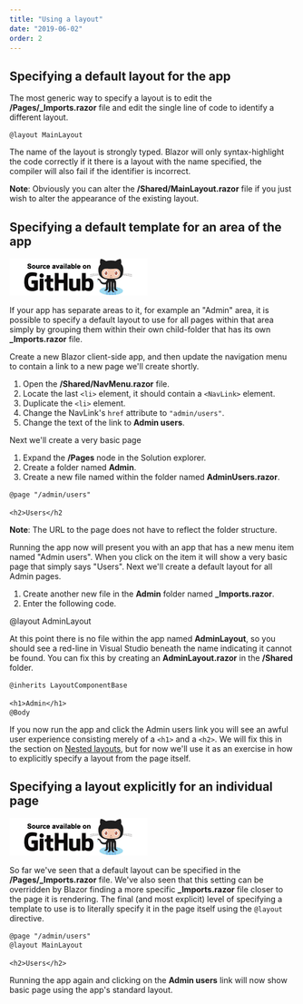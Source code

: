 ```yaml
---
title: "Using a layout"
date: "2019-06-02"
order: 2
---
```


## Specifying a default layout for the app

The most generic way to specify a layout is to edit the **/Pages/_Imports.razor** file and edit
the single line of code to identify a different layout.

```razor
@layout MainLayout
```

The name of the layout is strongly typed.
Blazor will only syntax-highlight the code correctly if it there is a layout with the name specified,
the compiler will also fail if the identifier is incorrect.

**Note**: Obviously you can alter the **/Shared/MainLayout.razor** file
if you just wish to alter the appearance of the existing layout.

## Specifying a default template for an area of the app

[![](images/SourceLink.png)](https://github.com/mrpmorris/blazor-university/tree/master/src/Layouts/UsingALayout)

If your app has separate areas to it, for example an "Admin" area,
it is possible to specify a default layout to use for all pages within that area simply by
grouping them within their own child-folder that has its own **_Imports.razor** file.

Create a new Blazor client-side app, and then update the navigation menu to contain a link to a new page we'll create shortly.

1. Open the **/Shared/NavMenu.razor** file.
2. Locate the last `<li>` element, it should contain a `<NavLink>` element.
3. Duplicate the `<li>` element.
4. Change the NavLink's `href` attribute to `"admin/users"`.
5. Change the text of the link to **Admin users**.

Next we'll create a very basic page

1. Expand the **/Pages** node in the Solution explorer.
2. Create a folder named **Admin**.
3. Create a new file named within the folder named **AdminUsers.razor**.

```razor
@page "/admin/users"

<h2>Users</h2
```

**Note**: The URL to the page does not have to reflect the folder structure.

Running the app now will present you with an app that has a new menu item named "Admin users".
When you click on the item it will show a very basic page that simply says "Users".
Next we'll create a default layout for all Admin pages.

1. Create another new file in the **Admin** folder named **\_Imports.razor**.
2. Enter the following code.

@layout AdminLayout

At this point there is no file within the app named **AdminLayout**,
so you should see a red-line in Visual Studio beneath the name indicating it cannot be found.
You can fix this by creating an **AdminLayout.razor** in the **/Shared** folder.

```razor
@inherits LayoutComponentBase

<h1>Admin</h1>
@Body
```

If you now run the app and click the Admin users link you will see an awful user experience consisting merely of a `<h1>` and a `<h2>`.
We will fix this in the section on [Nested layouts](/layouts/nested-layouts/),
but for now we'll use it as an exercise in how to explicitly specify a layout from the page itself.

## Specifying a layout explicitly for an individual page

[![](images/SourceLink.png)](https://github.com/mrpmorris/blazor-university/tree/master/src/Layouts/SpecifyingALayoutExplicitly)

So far we've seen that a default layout can be specified in the **/Pages/\_Imports.razor** file.
We've also seen that this setting can be overridden by Blazor finding a more specific **\_Imports.razor**
file closer to the page it is rendering.
The final (and most explicit) level of specifying a template to use is to literally
specify it in the page itself using the `@layout` directive.

```razor
@page "/admin/users"
@layout MainLayout

<h2>Users</h2>
```

Running the app again and clicking on the **Admin users** link will now show basic page using the app's standard layout.
